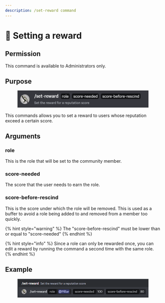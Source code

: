 ```yaml
---
description: /set-reward command
---
```


# 🛫 Setting a reward

## Permission

This command is available to Administrators only.

## Purpose

<figure><img src="../.gitbook/assets/image (1).png" alt=""><figcaption></figcaption></figure>

This commands allows you to set a reward to users whose reputation exceed a certain score.

## Arguments

### role

This is the role that will be set to the community member.

### score-needed

The score that the user needs to earn the role.

### score-before-rescind

This is the score under which the role will be removed. This is used as a buffer to avoid a role being added to and removed from a member too quickly.

{% hint style="warning" %}
The "score-before-rescind" must be lower than or equal to "score-needed"
{% endhint %}

{% hint style="info" %}
Since a role can only be rewarded once, you can edit a reward by running the command a second time with the same role.
{% endhint %}

## Example

<figure><img src="../.gitbook/assets/image (10).png" alt=""><figcaption></figcaption></figure>

